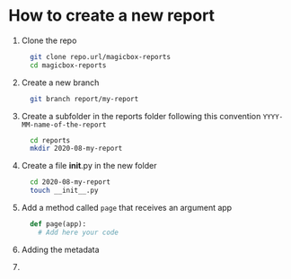 # 

# How to create a new report

1. Clone the repo
  
    ```bash
      git clone repo.url/magicbox-reports
      cd magicbox-reports
    ```

2. Create a new branch
    ```bash
      git branch report/my-report
    ```

3. Create a subfolder in the reports folder following this convention `YYYY-MM-name-of-the-report`
    ```bash
      cd reports
      mkdir 2020-08-my-report
    ```

4. Create a file __init__.py in the new folder
    ```bash
      cd 2020-08-my-report
      touch __init__.py
    ```
5. Add a method called `page` that receives an argument app
  
    ```python
      def page(app):
        # Add here your code
    ```

6. Adding the metadata
    

7. 